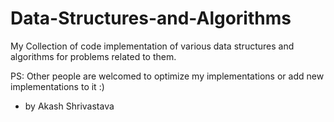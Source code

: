 # Data-Structures-and-Algorithms
My Collection of code implementation of various data structures and algorithms for problems related to them.

PS: Other people are welcomed to optimize my implementations or add new implementations to it :)

- by Akash Shrivastava
